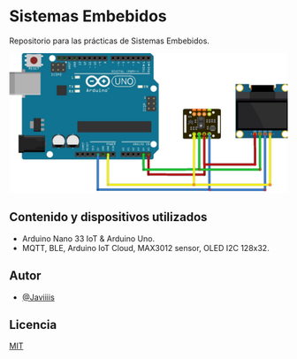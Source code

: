 
# Sistemas Embebidos

Repositorio para las prácticas de Sistemas Embebidos.

<p align="center">
    <img src="./assets/readme.jpg">
</p>


## Contenido y dispositivos utilizados

- Arduino Nano 33 IoT & Arduino Uno.
- MQTT, BLE, Arduino IoT Cloud, MAX3012 sensor, OLED I2C 128x32.

## Autor

- [@Javiiiis](https://www.github.com/Javiiiis)

## Licencia

[MIT](https://choosealicense.com/licenses/mit/)
